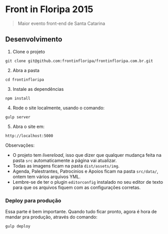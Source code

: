 # Front in Floripa 2015
> Maior evento front-end de Santa Catarina

## Desenvolvimento

1) Clone o projeto

```
git clone git@github.com:frontinfloripa/frontinfloripa.com.br.git
```

2) Abra a pasta

```
cd frontinfloripa
```

3) Instale as dependências

```
npm install
```

4) Rode o site localmente, usando o comando:

```
gulp server
```

5) Abra o site em:

```
http://localhost:5000
```

Observações:

- O projeto tem *livereload*, isso que dizer que qualquer mudança feita na pasta `src` automaticamente a página vai atualizar.
- Todas as imagens ficam na pasta `dist/assets/img`.
- Agenda, Palestrantes, Patrocinios e Apoios ficam na pasta `src/data/`, ontem tem vários arquivos YML.
- Lembre-se de ter o plugin `editorconfig` instalado no seu editor de texto para que os arquivos fiquem com as configurações corretas.

### Deploy para produção

Essa parte é bem importante. Quando tudo ficar pronto, agora é hora de mandar pra produção, através do comando:

```
gulp deploy
```



